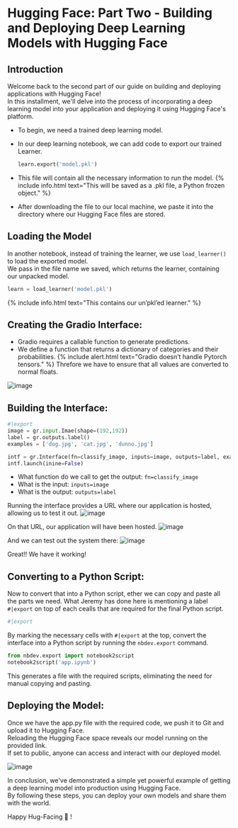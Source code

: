 #  Hugging Face: Part Two - Building and Deploying Deep Learning Models with Hugging Face


## Introduction
Welcome back to the second part of our guide on building and deploying applications with Hugging Face! <br>
In this installment, we'll delve into the process of incorporating a deep learning model into your application and deploying it using Hugging Face's platform.


- To begin, we need a trained deep learning model.
- In our deep learning notebook, we can add code to export our trained Learner.
  ```python
  learn.export('model.pkl')
  ```

- This file will contain all the necessary information to run the model.
  {% include info.html text="This will be saved as a .pkl file, a Python frozen object." %}
  
- After downloading the file to our local machine, we paste it into the directory where our Hugging Face files are stored.

## Loading the Model

In another notebook, instead of training the learner, we use ```load_learner()``` to load the exported model. <br>
We pass in the file name we saved, which returns the learner, containing our unpacked model.

```python
learn = load_learner('model.pkl')
```

{% include info.html text="This contains our un’pkl’ed learner." %}
<br>

## Creating the Gradio Interface:

- Gradio requires a callable function to generate predictions. 
- We define a function that returns a dictionary of categories and their probabilities.
{% include alert.html text="Gradio doesn’t handle Pytorch tensors." %}
  Threfore we have to ensure that all values are converted to normal floats.
  
![image](https://github.com/AravindSuresh97/AravindSuresh97.github.io/assets/138949012/0171d95d-08c9-4d20-a67f-d12e45d63ef6)


## Building the Interface:
```python
#|export
image = gr.input.Imae(shape=(192,192))
label = gr.outputs.label()
examples = ['dog.jpg', 'cat.jpg', 'dunno.jpg']

intf = gr.Interface(fn=classify_image, inputs=image, outputs=label, examples=examples)
intf.launch(inine=False)
```

- What function do we call to get the output: ```fn=classify_image``` <br>
- What is the input: ```inputs=image``` <br>
- What is the output: ```outputs=label``` <br>

Running the interface provides a URL where our application is hosted, allowing us to test it out.
![image](https://github.com/AravindSuresh97/AravindSuresh97.github.io/assets/138949012/7df3c125-b36b-4ba6-a763-d4dba46287fc)

On that URL, our application will have been hosted.
![image](https://github.com/AravindSuresh97/AravindSuresh97.github.io/assets/138949012/bf226131-d443-4c16-8547-3fbe17f9a8c5)

And we can test out the system there:
![image](https://github.com/AravindSuresh97/AravindSuresh97.github.io/assets/138949012/e1a01625-0f5c-44f5-b84a-67d42388c12d)

Great!! We have it working! <br>


## Converting to a Python Script:
Now to convert that into a Python script, ether we can copy and paste all the parts we need.
What Jeremy has done here is mentioning a label ```#|export``` on top of each cealls that are required for the final Python script.
 ```python
 #|export
```
By marking the necessary cells with ```#|export``` at the top, convert the interface into a Python script by running the ```nbdev.export``` command.

```python
from nbdev.export import notebook2script
notebook2script('app.ipynb')
```
This generates a file with the required scripts, eliminating the need for manual copying and pasting.


## Deploying the Model:

Once we have the app.py file with the required code, we push it to Git and upload it to Hugging Face. <br>
Reloading the Hugging Face space reveals our model running on the provided link. <br>
If set to public, anyone can access and interact with our deployed model.

![image](https://github.com/AravindSuresh97/AravindSuresh97.github.io/assets/138949012/433f2dd6-10d3-4308-90f7-1b209cd1ea13)



In conclusion, we've demonstrated a simple yet powerful example of getting a deep learning model into production using Hugging Face. <br>
By following these steps, you can deploy your own models and share them with the world.


Happy Hug-Facing 🤟 !
